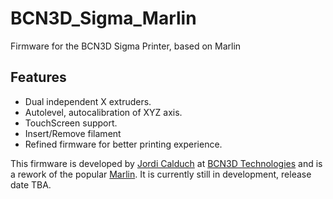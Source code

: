 # BCN3D_Sigma_Marlin
Firmware for the BCN3D Sigma Printer, based on Marlin

Features
--------------

- Dual independent X extruders.
- Autolevel, autocalibration of XYZ axis.
- TouchScreen support.
- Insert/Remove filament
- Refined firmware for better printing experience.

This firmware is developed by [Jordi Calduch][1] at [BCN3D Technologies][2] and is a rework of the popular [Marlin][2]. 
It is currently still in development, release date TBA.

[1]:https://github.com/dryrain
[2]:http://www.bcn3dtechnologies.com/
[3]:https://github.com/MarlinFirmware/Marlin
